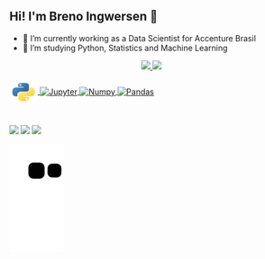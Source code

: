 ## Hi! I'm Breno Ingwersen 👋

- 🔭 I’m currently working as a Data Scientist for Accenture Brasil
- 🌱 I’m studying Python, Statistics and Machine Learning

<div align="center">
  <a href="https://github.com/brenoingwersen">
  <img height="170em" src="https://github-readme-stats.vercel.app/api?username=brenoingwersen&show_icons=true&theme=light&include_all_commits=true&count_private=true"/>
  <img height="170em" src="https://github-readme-stats.vercel.app/api/top-langs/?username=brenoingwersen&layout=compact&langs_count=7&theme=light"/>
</div>
<div style="display: inline_block"><br>
<!-- Tech Icons Source    -->
  <img align="center" alt="Python" height="40" width="50" src="https://raw.githubusercontent.com/devicons/devicon/master/icons/python/python-original.svg">
  <img align="center" alt="Jupyter" height="40" width="50" src="https://cdn.jsdelivr.net/gh/devicons/devicon/icons/jupyter/jupyter-original-wordmark.svg">
  <img align="center" alt="Numpy" height="40" width="50" src="https://cdn.jsdelivr.net/gh/devicons/devicon/icons/numpy/numpy-original.svg">
  <img align="center" alt="Pandas" height="40" width="50" src="https://cdn.jsdelivr.net/gh/devicons/devicon/icons/pandas/pandas-original-wordmark.svg">
</div>

#
  
<div> 
  <a href = "mailto:brenoingwersen@gmail.com"><img src="https://img.shields.io/badge/-Gmail-%23333?style=for-the-badge&logo=gmail&logoColor=white" target="_blank"></a>
  <a href="https://www.linkedin.com/in/brenoingwersen" target="_blank"><img src="https://img.shields.io/badge/-LinkedIn-%230077B5?style=for-the-badge&logo=linkedin&logoColor=white" target="_blank"></a> 
    <a href="https://instagram.com/breno_ingwersen" target="_blank"><img src="https://img.shields.io/badge/-Instagram-%23E4405F?style=for-the-badge&logo=instagram&logoColor=white" target="_blank"></a>
 
  ![Snake animation](https://github.com/brenoingwersen/brenoingwersen/blob/output/github-contribution-grid-snake.svg)
 
</div>  
